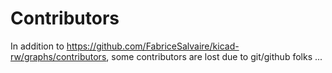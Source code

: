 # Contributors

In addition to https://github.com/FabriceSalvaire/kicad-rw/graphs/contributors, some contributors are lost due to git/github folks ...
